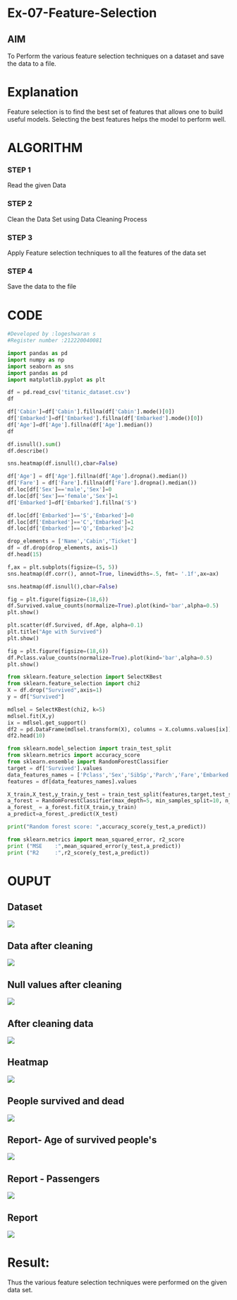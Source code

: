 # Ex-07-Feature-Selection
## AIM
To Perform the various feature selection techniques on a dataset and save the data to a file. 

# Explanation
Feature selection is to find the best set of features that allows one to build useful models.
Selecting the best features helps the model to perform well. 

# ALGORITHM
### STEP 1
Read the given Data
### STEP 2
Clean the Data Set using Data Cleaning Process
### STEP 3
Apply Feature selection techniques to all the features of the data set
### STEP 4
Save the data to the file


# CODE
```python
#Developed by :logeshwaran s
#Register number :212220040081

import pandas as pd
import numpy as np
import seaborn as sns
import pandas as pd
import matplotlib.pyplot as plt

df = pd.read_csv('titanic_dataset.csv')
df

df['Cabin']=df['Cabin'].fillna(df['Cabin'].mode()[0])
df['Embarked']=df['Embarked'].fillna(df['Embarked'].mode()[0])
df['Age']=df['Age'].fillna(df['Age'].median())
df

df.isnull().sum()
df.describe()

sns.heatmap(df.isnull(),cbar=False)

df['Age'] = df['Age'].fillna(df['Age'].dropna().median())
df['Fare'] = df['Fare'].fillna(df['Fare'].dropna().median())
df.loc[df['Sex']=='male','Sex']=0
df.loc[df['Sex']=='female','Sex']=1
df['Embarked']=df['Embarked'].fillna('S')

df.loc[df['Embarked']=='S','Embarked']=0
df.loc[df['Embarked']=='C','Embarked']=1
df.loc[df['Embarked']=='Q','Embarked']=2

drop_elements = ['Name','Cabin','Ticket']
df = df.drop(drop_elements, axis=1)
df.head(15)

f,ax = plt.subplots(figsize=(5, 5))
sns.heatmap(df.corr(), annot=True, linewidths=.5, fmt= '.1f',ax=ax)

sns.heatmap(df.isnull(),cbar=False)

fig = plt.figure(figsize=(18,6))
df.Survived.value_counts(normalize=True).plot(kind='bar',alpha=0.5)
plt.show()

plt.scatter(df.Survived, df.Age, alpha=0.1)
plt.title("Age with Survived")
plt.show()

fig = plt.figure(figsize=(18,6))
df.Pclass.value_counts(normalize=True).plot(kind='bar',alpha=0.5)
plt.show()

from sklearn.feature_selection import SelectKBest
from sklearn.feature_selection import chi2
X = df.drop("Survived",axis=1)
y = df["Survived"]

mdlsel = SelectKBest(chi2, k=5)
mdlsel.fit(X,y)
ix = mdlsel.get_support()
df2 = pd.DataFrame(mdlsel.transform(X), columns = X.columns.values[ix]) 
df2.head(10)

from sklearn.model_selection import train_test_split
from sklearn.metrics import accuracy_score
from sklearn.ensemble import RandomForestClassifier
target = df['Survived'].values
data_features_names = ['Pclass','Sex','SibSp','Parch','Fare','Embarked','Age']
features = df[data_features_names].values

X_train,X_test,y_train,y_test = train_test_split(features,target,test_size=0.3,random_state=42)
a_forest = RandomForestClassifier(max_depth=5, min_samples_split=10, n_estimators=500, random_state=5,criterion = 'entropy')
a_forest_ = a_forest.fit(X_train,y_train)
a_predict=a_forest_.predict(X_test)

print("Random forest score: ",accuracy_score(y_test,a_predict))

from sklearn.metrics import mean_squared_error, r2_score
print ("MSE    :",mean_squared_error(y_test,a_predict))
print ("R2     :",r2_score(y_test,a_predict))
```

# OUPUT
## Dataset
![](EX07-1.png)

## Data after cleaning
![](EX07-2.png)

## Null values after cleaning 
![](EX07-3.png)

## After cleaning data
![](EX07-4.png)

## Heatmap
![](EX07-5.png)

## People survived and dead
![](EX07-7.png)

## Report- Age of survived people's
![](EX07-8.png)

## Report - Passengers
![](EX07-9.png)

## Report
![](EX07-10.png)

# Result:

Thus the various feature selection techniques were performed on the given data set.
